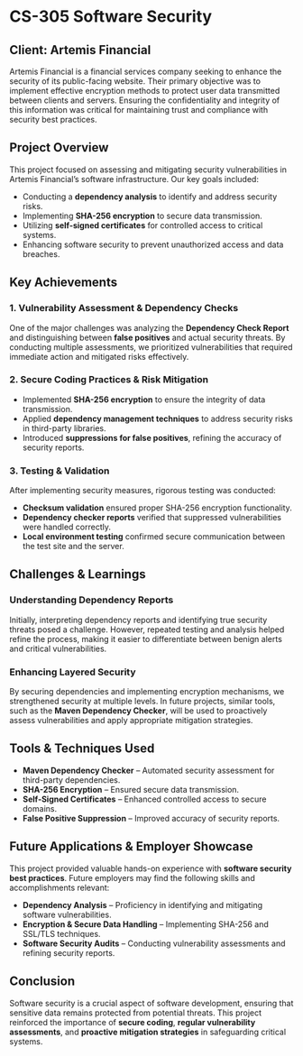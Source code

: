 # CS-305 Software Security

## Client: Artemis Financial

Artemis Financial is a financial services company seeking to enhance the security of its public-facing website. Their primary objective was to implement effective encryption methods to protect user data transmitted between clients and servers. Ensuring the confidentiality and integrity of this information was critical for maintaining trust and compliance with security best practices.

## Project Overview

This project focused on assessing and mitigating security vulnerabilities in Artemis Financial’s software infrastructure. Our key goals included:

- Conducting a **dependency analysis** to identify and address security risks.
- Implementing **SHA-256 encryption** to secure data transmission.
- Utilizing **self-signed certificates** for controlled access to critical systems.
- Enhancing software security to prevent unauthorized access and data breaches.

## Key Achievements

### 1. **Vulnerability Assessment & Dependency Checks**

One of the major challenges was analyzing the **Dependency Check Report** and distinguishing between **false positives** and actual security threats. By conducting multiple assessments, we prioritized vulnerabilities that required immediate action and mitigated risks effectively.

### 2. **Secure Coding Practices & Risk Mitigation**

- Implemented **SHA-256 encryption** to ensure the integrity of data transmission.
- Applied **dependency management techniques** to address security risks in third-party libraries.
- Introduced **suppressions for false positives**, refining the accuracy of security reports.

### 3. **Testing & Validation**

After implementing security measures, rigorous testing was conducted:

- **Checksum validation** ensured proper SHA-256 encryption functionality.
- **Dependency checker reports** verified that suppressed vulnerabilities were handled correctly.
- **Local environment testing** confirmed secure communication between the test site and the server.

## Challenges & Learnings

### **Understanding Dependency Reports**

Initially, interpreting dependency reports and identifying true security threats posed a challenge. However, repeated testing and analysis helped refine the process, making it easier to differentiate between benign alerts and critical vulnerabilities.

### **Enhancing Layered Security**

By securing dependencies and implementing encryption mechanisms, we strengthened security at multiple levels. In future projects, similar tools, such as the **Maven Dependency Checker**, will be used to proactively assess vulnerabilities and apply appropriate mitigation strategies.

## Tools & Techniques Used

- **Maven Dependency Checker** – Automated security assessment for third-party dependencies.
- **SHA-256 Encryption** – Ensured secure data transmission.
- **Self-Signed Certificates** – Enhanced controlled access to secure domains.
- **False Positive Suppression** – Improved accuracy of security reports.

## Future Applications & Employer Showcase

This project provided valuable hands-on experience with **software security best practices**. Future employers may find the following skills and accomplishments relevant:

- **Dependency Analysis** – Proficiency in identifying and mitigating software vulnerabilities.
- **Encryption & Secure Data Handling** – Implementing SHA-256 and SSL/TLS techniques.
- **Software Security Audits** – Conducting vulnerability assessments and refining security reports.

## Conclusion

Software security is a crucial aspect of software development, ensuring that sensitive data remains protected from potential threats. This project reinforced the importance of **secure coding**, **regular vulnerability assessments**, and **proactive mitigation strategies** in safeguarding critical systems.
